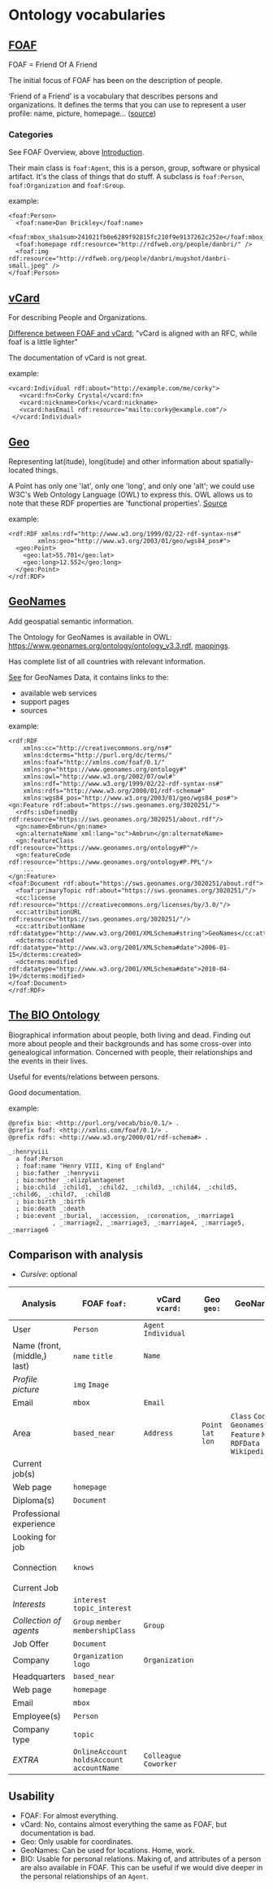 # Ontology vocabularies

## [FOAF](http://xmlns.com/foaf/0.1/)
FOAF = Friend Of A Friend

The initial focus of FOAF has been on the description of people.

‘Friend of a Friend’ is a vocabulary that describes persons and organizations. It defines the terms that you can use to represent a user profile: name, picture, homepage…
([source](https://solidproject.org/developers/vocabularies/well-known/common))

### Categories
See FOAF Overview, above [Introduction](http://xmlns.com/foaf/0.1/#sec-intro).

Their main class is ```foaf:Agent```, this is a person, group, software or physical artifact.
It's the class of things that do stuff.
A subclass is ```foaf:Person```, ```foaf:Organization``` and ```foaf:Group```.

example:
```
<foaf:Person>
  <foaf:name>Dan Brickley</foaf:name>
  <foaf:mbox_sha1sum>241021fb0e6289f92815fc210f9e9137262c252e</foaf:mbox_sha1sum>
  <foaf:homepage rdf:resource="http://rdfweb.org/people/danbri/" />
  <foaf:img rdf:resource="http://rdfweb.org/people/danbri/mugshot/danbri-small.jpeg" />
</foaf:Person>
```

## [vCard](https://www.w3.org/TR/vcard-rdf/)
For describing People and Organizations.

[Difference between FOAF and vCard:](https://solidproject.org/developers/vocabularies/well-known/common#:~:text=vCard%20(vc)&text=Note%20that%20there%20is%20a,from%20applications%20using%20the%20other.)
"vCard is aligned with an RFC, while foaf is a little lighter"

The documentation of vCard is not great.

example:
```
<vcard:Individual rdf:about="http://example.com/me/corky">
   <vcard:fn>Corky Crystal</vcard:fn>
   <vcard:nickname>Corks</vcard:nickname>
   <vcard:hasEmail rdf:resource="mailto:corky@example.com"/>
 </vcard:Individual>
```

## [Geo](https://www.w3.org/2003/01/geo/)
Representing lat(itude), long(itude) and other information about spatially-located things.

A Point has only one 'lat', only one 'long', and only one 'alt'; we could use W3C's Web Ontology Language (OWL) to express this. OWL allows us to note that these RDF properties are 'functional properties'.
[Source](https://www.w3.org/2003/01/geo/#discussion)

example:
```
<rdf:RDF xmlns:rdf="http://www.w3.org/1999/02/22-rdf-syntax-ns#"
        xmlns:geo="http://www.w3.org/2003/01/geo/wgs84_pos#">
  <geo:Point>
    <geo:lat>55.701</geo:lat>
    <geo:long>12.552</geo:long>
  </geo:Point>
</rdf:RDF>
```

## [GeoNames](http://www.geonames.org/ontology/documentation.html)
Add geospatial semantic information.

The Ontology for GeoNames is available in OWL: https://www.geonames.org/ontology/ontology_v3.3.rdf, [mappings](https://www.geonames.org/ontology/mappings_v3.01.rdf).

Has complete list of all countries with relevant information.

[See](https://www.geonames.org/export/) for GeoNames Data, it contains links to the:
- available web services
- support pages
- sources

example:
```
<rdf:RDF 
	xmlns:cc="http://creativecommons.org/ns#" 
	xmlns:dcterms="http://purl.org/dc/terms/" 
	xmlns:foaf="http://xmlns.com/foaf/0.1/" 
	xmlns:gn="https://www.geonames.org/ontology#" 
	xmlns:owl="http://www.w3.org/2002/07/owl#" 
	xmlns:rdf="http://www.w3.org/1999/02/22-rdf-syntax-ns#" 
	xmlns:rdfs="http://www.w3.org/2000/01/rdf-schema#" 
	xmlns:wgs84_pos="http://www.w3.org/2003/01/geo/wgs84_pos#">
<gn:Feature rdf:about="https://sws.geonames.org/3020251/">
  <rdfs:isDefinedBy rdf:resource="https://sws.geonames.org/3020251/about.rdf"/>
  <gn:name>Embrun</gn:name>
  <gn:alternateName xml:lang="oc">Ambrun</gn:alternateName>
  <gn:featureClass rdf:resource="https://www.geonames.org/ontology#P"/>
  <gn:featureCode rdf:resource="https://www.geonames.org/ontology#P.PPL"/>
    ...
</gn:Feature>
<foaf:Document rdf:about="https://sws.geonames.org/3020251/about.rdf">
  <foaf:primaryTopic rdf:about="https://sws.geonames.org/3020251/"/>
  <cc:license rdf:resource="https://creativecommons.org/licenses/by/3.0/"/>
  <cc:attributionURL rdf:resource="https://sws.geonames.org/3020251/"/>
  <cc:attributionName rdf:datatype="http://www.w3.org/2001/XMLSchema#string">GeoNames</cc:attributionName>
  <dcterms:created rdf:datatype="http://www.w3.org/2001/XMLSchema#date">2006-01-15</dcterms:created>
  <dcterms:modified rdf:datatype="http://www.w3.org/2001/XMLSchema#date">2010-04-19</dcterms:modified>
</foaf:Document>
</rdf:RDF>
```

## [The BIO Ontology](https://vocab.org/bio/)

Biographical information about people, both living and dead.
Finding out more about people and their backgrounds and has some cross-over into genealogical information.
Concerned with people, their relationships and the events in their lives.

Useful for events/relations between persons.

Good documentation.

example:
```
@prefix bio: <http://purl.org/vocab/bio/0.1/> .
@prefix foaf: <http://xmlns.com/foaf/0.1/> .
@prefix rdfs: <http://www.w3.org/2000/01/rdf-schema#> .

_:henryviii
  a foaf:Person
  ; foaf:name "Henry VIII, King of England"
  ; bio:father _:henryvii
  ; bio:mother _:elizplantagenet
  ; bio:child _:child1, _:child2, _:child3, _:child4, _:child5, _:child6, _:child7, _:child8
  ; bio:birth _:birth
  ; bio:death _:death
  ; bio:event _:burial, _:accession, _:coronation, _:marriage1
            , _:marriage2, _:marriage3, _:marriage4, _:marriage5, _:marriage6
```

## Comparison with analysis
- _Cursive_: optional

| **Analysis**                 | **FOAF** ```foaf:```                                     | **vCard** ```vcard:```         | **Geo** ```geo:```              | **GeoNames** ```:gn```                                                                                    | **The BIO Ontology** ```bio:```             |
|------------------------------|----------------------------------------------------------|--------------------------------|---------------------------------|-----------------------------------------------------------------------------------------------------------|---------------------------------------------|
| User                         | ```Person```                                             | ```Agent``` ```Individual```   |                                 |                                                                                                           | ```Agent```                                 |
| Name (front, (middle,) last) | ```name``` ```title```                                   | ```Name```                     |                                 |                                                                                                           |                                             |
| _Profile picture_            | ```img``` ```Image```                                    |                                |                                 |                                                                                                           |                                             |
| Email                        | ```mbox```                                               | ```Email```                    |                                 |                                                                                                           |                                             |
| Area                         | ```based_near```                                         | ```Address```                  | ```Point``` ```lat``` ```lon``` | ```Class``` ```Code``` ```GeonamesFeature``` ```Feature``` ```Map``` ```RDFData``` ```WikipediaArticle``` | ```Place```                                 |
| Current job(s)               |                                                          |                                |                                 |                                                                                                           |                                             |
| Web page                     | ```homepage```                                           |                                |                                 |                                                                                                           |                                             |
| Diploma(s)                   | ```Document```                                           |                                |                                 |                                                                                                           |                                             |
| Professional experience      |                                                          |                                |                                 |                                                                                                           |                                             |
| Looking for job              |                                                          |                                |                                 |                                                                                                           |                                             |
| Connection                   | ```knows```                                              |                                |                                 |                                                                                                           | ```Agent Relationship``` ```Relationship``` |
| Current Job                  |                                                          |                                |                                 |                                                                                                           |                                             |
| _Interests_                  | ```interest``` ```topic_interest```                      |                                |                                 |                                                                                                           |                                             |
| _Collection of agents_       | ```Group``` ```member``` ```membershipClass```           | ```Group```                    |                                 |                                                                                                           |                                             |
| Job Offer                    | ```Document```                                           |                                |                                 |                                                                                                           |                                             |
| Company                      | ```Organization``` ```logo```                            | ```Organization```             |                                 |                                                                                                           | ```Organization```                          |
| Headquarters                 | ```based_near```                                         |                                |                                 |                                                                                                           |                                             |
| Web page                     | ```homepage```                                           |                                |                                 |                                                                                                           |                                             |
| Email                        | ```mbox```                                               |                                |                                 |                                                                                                           |                                             |
| Employee(s)                  | ```Person```                                             |                                |                                 |                                                                                                           | ```Employment```                            |
| Company type                 | ```topic```                                              |                                |                                 |                                                                                                           |                                             |
| _EXTRA_                      | ```OnlineAccount``` ```holdsAccount``` ```accountName``` | ```Colleague``` ```Coworker``` |                                 |                                                                                                           | ```Birth Event``` ```Date``` ```Event```    |

## Usability

- FOAF: For almost everything.
- vCard: No, contains almost everything the same as FOAF, but documentation is bad.
- Geo: Only usable for coordinates.
- GeoNames: Can be used for locations. Home, work.
- BIO: Usable for personal relations. Making of, and attributes of a person are also available in FOAF. This can be useful if we would dive deeper in the personal relationships of an ```Agent```.